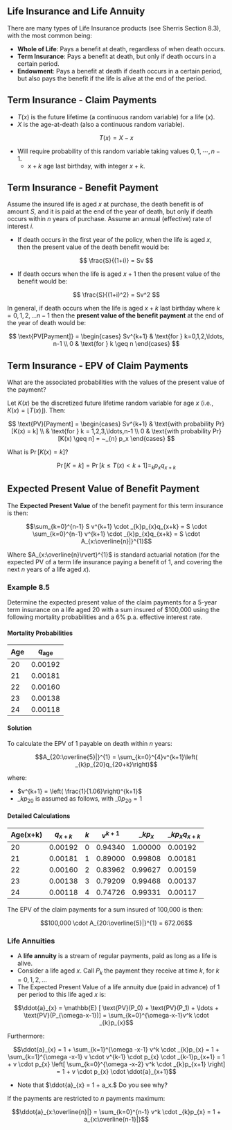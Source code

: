 ## Life Insurance and Life Annuity

There are many types of Life Insurance products (see Sherris Section 8.3), with the most common being:

- **Whole of Life**: Pays a benefit at death, regardless of when death occurs.
- **Term Insurance**: Pays a benefit at death, but only if death occurs in a certain period.
- **Endowment**: Pays a benefit at death if death occurs in a certain period, but also pays the benefit if the life is alive at the end of the period.


## Term Insurance - Claim Payments

- $T(x)$ is the future lifetime (a continuous random variable) for a life $(x)$.
- $X$ is the age-at-death (also a continuous random variable).
  
$$
T(x) = X - x
$$
- Will require probability of this random variable taking values $0,1,\cdots,n-1$.
  - $x+k$ age last birthday, with integer $x+k$.

## Term Insurance - Benefit Payment

Assume the insured life is aged $x$ at purchase, the death benefit is of amount $S$, and it is paid at the end of the year of death, but only if death occurs within $n$ years of purchase.
Assume an annual (effective) rate of interest $i$.
- If death occurs in the first year of the policy, when the life is aged $x$, then the present value of the death benefit would be:

$$
\frac{S}{(1+i)} = Sv
$$
  
- If death occurs when the life is aged $x+1$ then the present value of the benefit would be:
  
$$
\frac{S}{(1+i)^2} = Sv^2
$$

In general, if death occurs when the life is aged $x+k$ last birthday where $k=0,1,2,\ldots n-1$ then the **present value of the benefit payment** at the end of the year of death would be:

$$
\text{PV[Payment]} = 
\begin{cases}
Sv^{k+1} & \text{for } k=0,1,2,\ldots, n-1 \\
0 & \text{for } k \geq n
\end{cases}
$$

## Term Insurance - EPV of Claim Payments

What are the associated probabilities with the values of the present value of the payment?

Let $K(x)$ be the discretized future lifetime random variable for age $x$ (i.e., $K(x) = \lfloor T(x) \rfloor$). Then:

$$
\text{PV}[Payment] = 
\begin{cases}
Sv^{k+1} 	& \text{with probability Pr} [K(x) = k] \\
            & \text{for } k = 1,2,3,\ldots,n-1 \\
0 & \text{with probability Pr} [K(x) \geq n] = ~_{n} p_x
\end{cases}
$$

What is $\Pr[K(x) = k]$?


```math
\Pr[K=k] = \Pr[k \leq T(x) < k+1] = _{k}p_{x}q_{x+k}
```



## Expected Present Value of Benefit Payment

The **Expected Present Value** of the benefit payment for this term insurance is then:

```math
\sum_{k=0}^{n-1} S v^{k+1} \cdot _{k}p_{x}q_{x+k} = S \cdot \sum_{k=0}^{n-1} v^{k+1} \cdot _{k}p_{x}q_{x+k} = S \cdot A_{x:\overline{n}|}^{1}
```

Where $A_{x:\overline{n}\rvert}^{1}$ is standard actuarial notation (for the expected PV of a term life insurance paying a benefit of 1, and covering the next $n$ years of a life aged $x$).

### Example 8.5

Determine the expected present value of the claim payments for a 5-year term insurance on a life aged 20 with a sum insured of $100,000 using the following mortality probabilities and a 6% p.a. effective interest rate.

#### Mortality Probabilities

| Age  | $q_{\text{age}}$      |
|------|----------------------|
| 20   | 0.00192              |
| 21   | 0.00181              |
| 22   | 0.00160              |
| 23   | 0.00138              |
| 24   | 0.00118              |

#### Solution

To calculate the EPV of 1 payable on death within $n$ years:

```math
A_{20:\overline{5}|}^{1} = \sum_{k=0}^{4}v^{k+1}\left( _{k}p_{20}q_{20+k}\right)
```

where:
- $v^{k+1} = \left( \frac{1}{1.06}\right)^{k+1}$
- $\_{k}p_{20}$ is assumed as follows, with $\_{0}p_{20}=1$

#### Detailed Calculations

| Age(x+k) | $q_{x+k}$    | $k$  | $v^{k+1}$ | $\_{k}p_{x}$| $\_{k}p_{x} q_{x+k}$       |
|----------|--------------|------|-----------|-------------|----------------------------|
| 20       | 0.00192      | 0    | 0.94340   | 1.00000     | 0.00192                    |
| 21       | 0.00181      | 1    | 0.89000   | 0.99808     | 0.00181                    |
| 22       | 0.00160      | 2    | 0.83962   | 0.99627     | 0.00159                    |
| 23       | 0.00138      | 3    | 0.79209   | 0.99468     | 0.00137                    |
| 24       | 0.00118      | 4    | 0.74726   | 0.99331     | 0.00117                    |


The EPV of the claim payments for a sum insured of 100,000 is then:

```math
100,000 \cdot A_{20:\overline{5}|}^{1} = 672.06
```

### Life Annuities

- A **life annuity** is a stream of regular payments, paid as long as a life is alive.
- Consider a life aged $x$. Call $P_k$ the payment they receive at time $k$, for $k=0,1,2,\ldots$
- The Expected Present Value of a life annuity due (paid in advance) of 1 per period to this life aged $x$ is:

```math
\ddot{a}_{x} = \mathbb{E} [ \text{PV}(P_0) + \text{PV}(P_1) + \ldots + \text{PV}(P_{\omega-x-1})] = \sum_{k=0}^{\omega-x-1}v^k \cdot _{k}p_{x}
```


Furthermore:

```math
\ddot{a}_{x} = 1 + \sum_{k=1}^{\omega -x-1} v^k \cdot _{k}p_{x} = 1 + \sum_{k=1}^{\omega -x-1} v \cdot v^{k-1} \cdot p_{x} \cdot _{k-1}p_{x+1} = 1 + v \cdot p_{x} \left[ \sum_{k=0}^{\omega -x-2} v^k \cdot _{k}p_{x+1} \right] = 1 + v \cdot p_{x} \cdot \ddot{a}_{x+1}
```

- Note that $\ddot{a}_{x} = 1 + a_x.$ Do you see why?

If the payments are restricted to $n$ payments maximum:

```math
\ddot{a}_{x:\overline{n}|} = \sum_{k=0}^{n-1} v^k \cdot _{k}p_{x} = 1 + a_{x:\overline{n-1}|}
```






